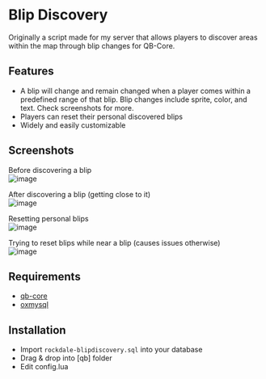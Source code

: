 # Blip Discovery
Originally a script made for my server that allows players to discover areas within the map through blip changes for QB-Core.

## Features

- A blip will change and remain changed when a player comes within a predefined range of that blip. Blip changes include sprite, color, and text. Check screenshots for more.
- Players can reset their personal discovered blips
- Widely and easily customizable

## Screenshots
Before discovering a blip<br/>
![image](https://i.ibb.co/pQ6tV3r/1.png)

After discovering a blip (getting close to it)<br/>
![image](https://i.ibb.co/cTwSGw2/2.png)

Resetting personal blips<br />
![image](https://i.ibb.co/3kMpKzm/3.png)

Trying to reset blips while near a blip (causes issues otherwise)<br/>
![image](https://i.ibb.co/zQkgXt7/4.png)

## Requirements

- [qb-core](https://github.com/qbcore-framework/qb-core)
- [oxmysql](https://github.com/overextended/oxmysql)

## Installation

- Import ```rockdale-blipdiscovery.sql``` into your database
- Drag & drop into [qb] folder
- Edit config.lua

